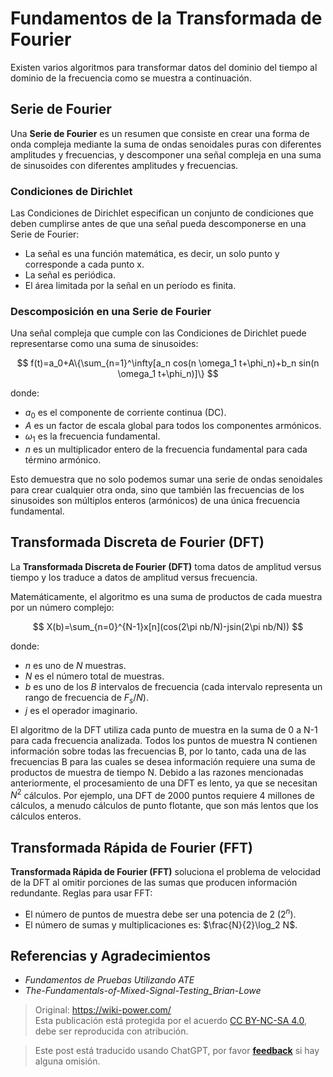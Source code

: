# Fundamentos de la Transformada de Fourier

Existen varios algoritmos para transformar datos del dominio del tiempo al dominio de la frecuencia como se muestra a continuación.

## Serie de Fourier

Una **Serie de Fourier** es un resumen que consiste en crear una forma de onda compleja mediante la suma de ondas senoidales puras con diferentes amplitudes y frecuencias, y descomponer una señal compleja en una suma de sinusoides con diferentes amplitudes y frecuencias.

### Condiciones de Dirichlet

Las Condiciones de Dirichlet especifican un conjunto de condiciones que deben cumplirse antes de que una señal pueda descomponerse en una Serie de Fourier:

- La señal es una función matemática, es decir, un solo punto y corresponde a cada punto x.
- La señal es periódica.
- El área limitada por la señal en un período es finita.

### Descomposición en una Serie de Fourier

Una señal compleja que cumple con las Condiciones de Dirichlet puede representarse como una suma de sinusoides:

$$
f(t)=a_0+A\{\sum_{n=1}^\infty[a_n cos(n \omega_1 t+\phi_n)+b_n sin(n \omega_1 t+\phi_n)]\}
$$

donde:

- $a_0$ es el componente de corriente continua (DC).
- $A$ es un factor de escala global para todos los componentes armónicos.
- $\omega_1$ es la frecuencia fundamental.
- $n$ es un multiplicador entero de la frecuencia fundamental para cada término armónico.

Esto demuestra que no solo podemos sumar una serie de ondas senoidales para crear cualquier otra onda, sino que también las frecuencias de los sinusoides son múltiplos enteros (armónicos) de una única frecuencia fundamental.

## Transformada Discreta de Fourier (DFT)

La **Transformada Discreta de Fourier (DFT)** toma datos de amplitud versus tiempo y los traduce a datos de amplitud versus frecuencia.

Matemáticamente, el algoritmo es una suma de productos de cada muestra por un número complejo:

$$
X(b)=\sum_{n=0}^{N-1}x[n](cos(2\pi nb/N)-jsin(2\pi nb/N))
$$

donde:

- $n$ es uno de $N$ muestras.
- $N$ es el número total de muestras.
- $b$ es uno de los $B$ intervalos de frecuencia (cada intervalo representa un rango de frecuencia de $F_s /N$).
- $j$ es el operador imaginario.

El algoritmo de la DFT utiliza cada punto de muestra en la suma de 0 a N-1 para cada frecuencia analizada. Todos los puntos de muestra N contienen información sobre todas las frecuencias B, por lo tanto, cada una de las frecuencias B para las cuales se desea información requiere una suma de productos de muestra de tiempo N. Debido a las razones mencionadas anteriormente, el procesamiento de una DFT es lento, ya que se necesitan $N^2$ cálculos. Por ejemplo, una DFT de 2000 puntos requiere 4 millones de cálculos, a menudo cálculos de punto flotante, que son más lentos que los cálculos enteros.

## Transformada Rápida de Fourier (FFT)

**Transformada Rápida de Fourier (FFT)** soluciona el problema de velocidad de la DFT al omitir porciones de las sumas que producen información redundante. Reglas para usar FFT:

- El número de puntos de muestra debe ser una potencia de 2 ($2^n$).
- El número de sumas y multiplicaciones es: $\frac{N}{2}\log_2 N$.

## Referencias y Agradecimientos

- _Fundamentos de Pruebas Utilizando ATE_
- _The-Fundamentals-of-Mixed-Signal-Testing_Brian-Lowe_

> Original: <https://wiki-power.com/>  
> Esta publicación está protegida por el acuerdo [CC BY-NC-SA 4.0](https://creativecommons.org/licenses/by/4.0/deed.en), debe ser reproducida con atribución.

> Este post está traducido usando ChatGPT, por favor [**feedback**](https://github.com/linyuxuanlin/Wiki_MkDocs/issues/new) si hay alguna omisión.